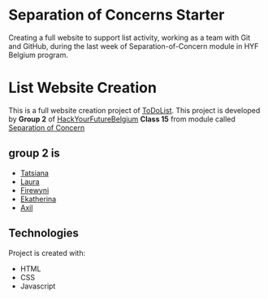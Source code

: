 # Separation of Concerns Starter
Creating a full website to support list activity, working as a team with Git and GitHub, during the last week of Separation-of-Concern module in HYF Belgium program.
#  List Website Creation

This is a full website creation project of [ToDoList](  ). This project is developed by **Group 2** of [HackYourFutureBelgium](https://hackyourfuture.be/) **Class 15** from module called [Separation of Concern]( https://github.com/HackYourFutureBelgium/separation-of-concerns)

## group 2 is

- [Tatsiana](https://github.com/TatsianaRud)
- [Laura](https://github.com/lauraramirez220612)
- [Firewyni](https://github.com/firity)
- [Ekatherina](https://github.com/katsmamina)
- [Axil](https://github.com/bringmetheaxx)

## Technologies

Project is created with:

- HTML
- CSS
- Javascript
  